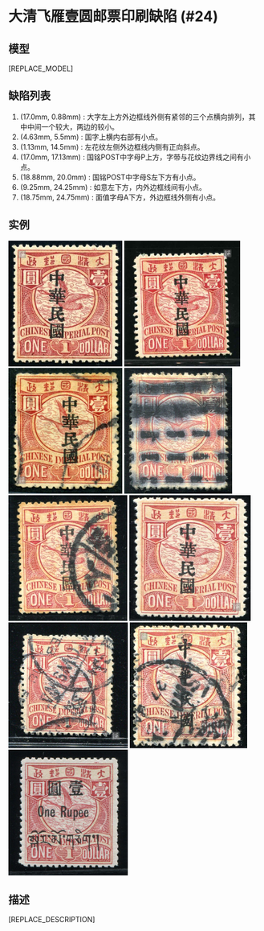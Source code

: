 # 大清飞雁壹圆邮票印刷缺陷 (#24)

## 模型
[REPLACE_MODEL]

## 缺陷列表
1. (17.0mm, 0.88mm) :  大字左上方外边框线外侧有紧邻的三个点横向排列，其中中间一个较大，两边的较小。
1. (4.63mm, 5.5mm) :  国字上横内右部有小点。
1. (1.13mm, 14.5mm) :  左花纹左侧外边框线内侧有正向斜点。
1. (17.0mm, 17.13mm) :  国铭POST中字母P上方，字带与花纹边界线之间有小点。
1. (18.88mm, 20.0mm) :  国铭POST中字母S左下方有小点。
1. (9.25mm, 24.25mm) :  如意左下方，内外边框线间有小点。
1. (18.75mm, 24.75mm) :  面值字母A下方，外边框线外侧有小点。


## 实例
<img src="2008-02-15_00005366065A.jpg" height=250/> <img src="2009-03-03_00025377122A.jpg" height=250/> <img src="2012-03-05_00055218007A.jpg" height=250/> <img src="2012-07-02_00063521046A.jpg" height=250/> <img src="2012-09-05_00069444028A.jpg" height=250/> <img src="2013-02-07_00102167012A.jpg" height=250/> <img src="2013-08-07_00119254089A.jpg" height=250/> <img src="2013-09-15_00122486052A.jpg" height=250/> <img src="2015-05-22_00177628041A.jpg" height=250/> 


## 描述
[REPLACE_DESCRIPTION]
